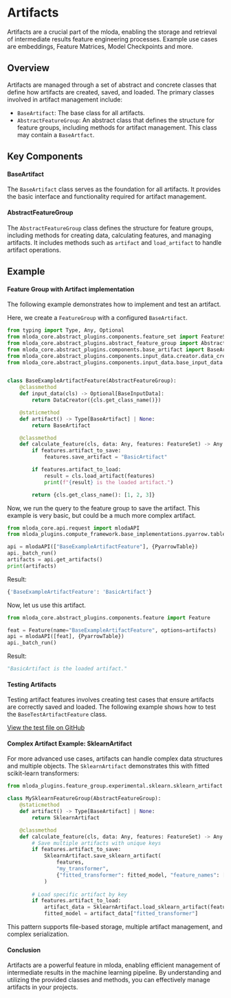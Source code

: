 # Artifacts

Artifacts are a crucial part of the mloda, enabling the storage and retrieval of intermediate results feature engineering processes.
Example use cases are embeddings, Feature Matrices, Model Checkpoints and more.

## Overview

Artifacts are managed through a set of abstract and concrete classes that define how artifacts are created, saved, and loaded. The primary classes involved in artifact management include:

- `BaseArtifact`: The base class for all artifacts.
- `AbstractFeatureGroup`: An abstract class that defines the structure for feature groups, including methods for artifact management. This class may contain a `BaseArtfact`.

## Key Components

#### BaseArtifact

The `BaseArtifact` class serves as the foundation for all artifacts. It provides the basic interface and functionality required for artifact management.


#### AbstractFeatureGroup

The `AbstractFeatureGroup` class defines the structure for feature groups, including methods for creating data, calculating features, and managing artifacts. It includes methods such as `artifact` and `load_artifact` to handle artifact operations.

## Example

#### Feature Group with Artifact implementation

The following example demonstrates how to implement and test an artifact.

Here, we create a `FeatureGroup` with a configured `BaseArtifact`.

```python
from typing import Type, Any, Optional
from mloda_core.abstract_plugins.components.feature_set import FeatureSet
from mloda_core.abstract_plugins.abstract_feature_group import AbstractFeatureGroup
from mloda_core.abstract_plugins.components.base_artifact import BaseArtifact
from mloda_core.abstract_plugins.components.input_data.creator.data_creator import DataCreator
from mloda_core.abstract_plugins.components.input_data.base_input_data import BaseInputData


class BaseExampleArtifactFeature(AbstractFeatureGroup):
    @classmethod
    def input_data(cls) -> Optional[BaseInputData]:
        return DataCreator({cls.get_class_name()})

    @staticmethod
    def artifact() -> Type[BaseArtifact] | None:
        return BaseArtifact

    @classmethod
    def calculate_feature(cls, data: Any, features: FeatureSet) -> Any:
        if features.artifact_to_save:
            features.save_artifact = "BasicArtifact"

        if features.artifact_to_load:
            result = cls.load_artifact(features)
            print(f"{result} is the loaded artifact.")

        return {cls.get_class_name(): [1, 2, 3]}
```

Now, we run the query to the feature group to save the artifact. This example is very basic, but could be a much more complex artifact.

```python
from mloda_core.api.request import mlodaAPI
from mloda_plugins.compute_framework.base_implementations.pyarrow.table import PyarrowTable

api = mlodaAPI(["BaseExampleArtifactFeature"], {PyarrowTable})
api._batch_run()
artifacts = api.get_artifacts()
print(artifacts)
```

Result:

``` python
{'BaseExampleArtifactFeature': 'BasicArtifact'}
```

Now, let us use this artifact.

```python
from mloda_core.abstract_plugins.components.feature import Feature

feat = Feature(name="BaseExampleArtifactFeature", options=artifacts)
api = mlodaAPI([feat], {PyarrowTable})
api._batch_run()
```

Result:

``` python
"BasicArtifact is the loaded artifact."
```

#### Testing Artifacts

Testing artifact features involves creating test cases that ensure artifacts are correctly saved and loaded. The following example shows how to test the `BaseTestArtifactFeature` class.

[View the test file on GitHub](https://github.com/TomKaltofen/mloda/blob/main/tests/test_core/test_artifacts/test_artifacts.py)

#### Complex Artifact Example: SklearnArtifact

For more advanced use cases, artifacts can handle complex data structures and multiple objects. The `SklearnArtifact` demonstrates this with fitted scikit-learn transformers:

```python
from mloda_plugins.feature_group.experimental.sklearn.sklearn_artifact import SklearnArtifact

class MySklearnFeatureGroup(AbstractFeatureGroup):
    @staticmethod
    def artifact() -> Type[BaseArtifact] | None:
        return SklearnArtifact

    @classmethod
    def calculate_feature(cls, data: Any, features: FeatureSet) -> Any:
        # Save multiple artifacts with unique keys
        if features.artifact_to_save:
            SklearnArtifact.save_sklearn_artifact(
                features, 
                "my_transformer", 
                {"fitted_transformer": fitted_model, "feature_names": ["col1", "col2"]}
            )
        
        # Load specific artifact by key
        if features.artifact_to_load:
            artifact_data = SklearnArtifact.load_sklearn_artifact(features, "my_transformer")
            fitted_model = artifact_data["fitted_transformer"]
```

This pattern supports file-based storage, multiple artifact management, and complex serialization.

#### Conclusion

Artifacts are a powerful feature in mloda, enabling efficient management of intermediate results in the machine learning pipeline. By understanding and utilizing the provided classes and methods, you can effectively manage artifacts in your projects.
